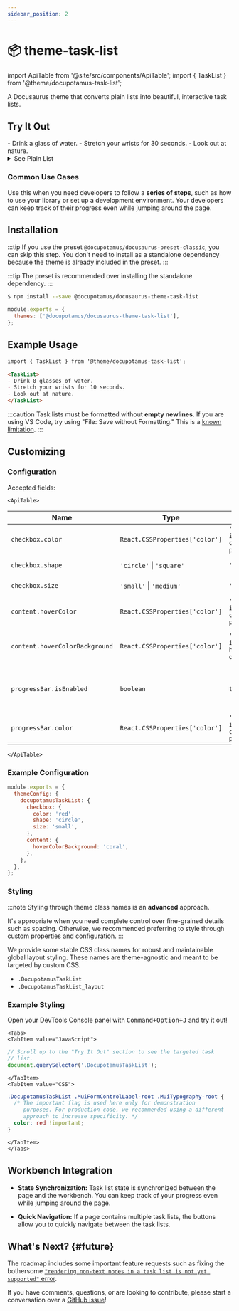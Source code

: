 ```yaml
---
sidebar_position: 2
---
```


# 📦 theme-task-list

import ApiTable from '@site/src/components/ApiTable';
import { TaskList } from '@theme/docupotamus-task-list';

A Docusaurus theme that converts plain lists into beautiful, interactive task
lists.

## Try It Out

<TaskList>
- Drink a glass of water.
- Stretch your wrists for 30 seconds.
- Look out at nature.
</TaskList>

<details>
    <summary>See Plain List</summary>

- Drink a glass of water.
- Stretch your wrists for 30 seconds.
- Look out at nature.

</details>

### Common Use Cases

Use this when you need developers to follow a **series of steps**, such as how
to use your library or set up a development environment. Your developers can
keep track of their progress even while jumping around the page.

<!-- _keywords:_ demo -->

## Installation

:::tip
If you use the preset `@docupotamus/docusaurus-preset-classic`, you can skip
this step. You don't need to install as a standalone dependency because the
theme is already included in the preset.
:::

:::tip
The preset is recommended over installing the standalone dependency.
:::

```bash npm2yarn
$ npm install --save @docupotamus/docusaurus-theme-task-list
```

```js title="docusaurus.config.js"
module.exports = {
  themes: ['@docupotamus/docusaurus-theme-task-list'],
};
```

## Example Usage

```md title="healthy-and-productive.md"
import { TaskList } from '@theme/docupotamus-task-list';

<TaskList>
- Drink 8 glasses of water.
- Stretch your wrists for 10 seconds.
- Look out at nature.
</TaskList>
```

:::caution
Task lists must be formatted without **empty newlines**. If you are using VS
Code, try using "File: Save without Formatting." This is a
[known limitation](#future).
:::

## Customizing

### Configuration

Accepted fields:

```mdx-code-block
<ApiTable>
```

| Name                           | Type                           | Default                      | Description                                            |
| ------------------------------ | ------------------------------ | ---------------------------- | ------------------------------------------------------ |
| `checkbox.color`               | `React.CSSProperties['color']` | `'var(--ifm-color-primary)'` | Checkbox color.                                        |
| `checkbox.shape`               | `'circle'` &#124; `'square'`   | `'square'`                   | Checkbox shape.                                        |
| `checkbox.size`                | `'small'` &#124; `'medium'`    | `'medium'`                   | Checkbox size.                                         |
| `content.hoverColor`           | `React.CSSProperties['color']` | `'var(--ifm-color-primary)'` | Content color on hover.                                |
| `content.hoverColorBackground` | `React.CSSProperties['color']` | `'var(--ifm-hover-overlay)'` | Content background color on hover.                     |
| `progressBar.isEnabled`        | `boolean`                      | `true`                       | Whether to include a progress bar above the task list. |
| `progressBar.color`            | `React.CSSProperties['color']` | `'var(--ifm-color-primary)'` | Progress bar color.                                    |

```mdx-code-block
</ApiTable>
```

### Example Configuration

```js title="docusaurus.config.js"
module.exports = {
  themeConfig: {
    docupotamusTaskList: {
      checkbox: {
        color: 'red',
        shape: 'circle',
        size: 'small',
      },
      content: {
        hoverColorBackground: 'coral',
      },
    },
  },
};
```

### Styling

:::note
Styling through theme class names is an **advanced** approach.

It's appropriate when you need complete control over fine-grained details such
as spacing. Otherwise, we recommended preferring to style through custom properties and configuration.
:::

We provide some stable CSS class names for robust and maintainable global layout
styling. These names are theme-agnostic and meant to be targeted by custom CSS.

- `.DocupotamusTaskList`
- `.DocupotamusTaskList_layout`

### Example Styling

Open your DevTools Console panel with <kbd>Command+Option+J</kbd> and try it
out!

```mdx-code-block
<Tabs>
<TabItem value="JavaScript">
```

```javascript title="JavaScript"
// Scroll up to the "Try It Out" section to see the targeted task
// list.
document.querySelector('.DocupotamusTaskList');
```

```mdx-code-block
</TabItem>
<TabItem value="CSS">
```

```css title="CSS"
.DocupotamusTaskList .MuiFormControlLabel-root .MuiTypography-root {
  /* The important flag is used here only for demonstration
     purposes. For production code, we recommended using a different
     approach to increase specificity. */
  color: red !important;
}
```

```mdx-code-block
</TabItem>
</Tabs>
```

## Workbench Integration

<!-- TODO(dnguyen0304): Add gifs. -->

- **State Synchronization:** Task list state is synchronized between the page
  and the workbench. You can keep track of your progress even while jumping
  around the page.

- **Quick Navigation:** If a page contains multiple task lists, the buttons
  allow you to quickly navigate between the task lists.

## What's Next? {#future}

The roadmap includes some important feature requests such as fixing the
bothersome [`"rendering non-text nodes in a task list is not yet supported"` error](https://github.com/docupotamus/docupotamus/issues/9).

If you have comments, questions, or are looking to contribute, please start a
conversation over a [GitHub issue](https://github.com/docupotamus/docupotamus/issues?q=is%3Aopen+is%3Aissue+label%3A%22Task+List%22)!
